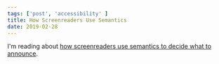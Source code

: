 ```yaml
---
tags: ['post', 'accessibility' ]
title: How Screenreaders Use Semantics
date: 2019-02-28
---
```


I'm reading about [how screenreaders use semantics to decide what to announce](https://alistapart.com/article/semantics-to-screen-readers).

